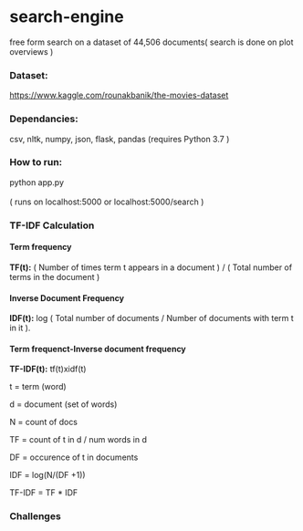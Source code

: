 # search-engine


free form search on a dataset of 44,506 documents( search is done on plot overviews )
### Dataset:
https://www.kaggle.com/rounakbanik/the-movies-dataset


### Dependancies:
csv, nltk, numpy, json, flask, pandas
(requires Python 3.7 )

### How to run:
python app.py <br/> <br/>
( runs on localhost:5000 or localhost:5000/search )

### TF-IDF Calculation

#### Term frequency
__TF(t):__ ( Number of times term t appears in a document ) / ( Total number of terms in the document )
#### Inverse Document Frequency
__IDF(t):__ log ( Total number of documents / Number of documents with term t in it ).
#### Term frequenct-Inverse document frequency
__TF-IDF(t):__ tf(t)xidf(t)

t = term (word)

d = document (set of words)

N = count of docs

TF = count of t in d / num words in d

DF = occurence of t in documents

IDF = log(N/(DF +1))

TF-IDF = TF * IDF

### Challenges
